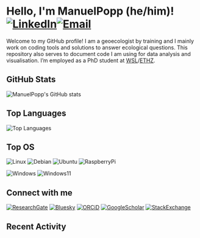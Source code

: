 # Hello, I'm ManuelPopp (he/him)! [![LinkedIn](https://img.shields.io/badge/LinkedIn-Blue?logo=linkedin&logoColor=white)](https://www.linkedin.com/in/manuel-richard-popp/)[![Email](https://img.shields.io/badge/Email-D14836?logo=gmail&logoColor=white)](mailto:mapopp@ethz.ch)

Welcome to my GitHub profile! I am a geoecologist by training and I mainly work on coding tools and solutions to answer ecological questions. This repository also serves to document code I am using for data analysis and visualisation. I’m employed as a PhD student at [WSL](https://www.wsl.ch/en/staff/poppman/)/[ETHZ](https://usys.ethz.ch/en/).

## GitHub Stats

![ManuelPopp's GitHub stats](https://github-readme-stats.vercel.app/api?username=ManuelPopp&show_icons=true&theme=radical)

## Top Languages

![Top Languages](https://github-readme-stats.vercel.app/api/top-langs/?username=ManuelPopp&layout=compact&theme=radical)

## Top OS

![Linux](https://img.shields.io/badge/Linux-FCC624?style=for-the-badge&logo=linux&logoColor=black)
![Debian](https://img.shields.io/badge/Debian-A81D33?style=for-the-badge&logo=debian&logoColor=white)
![Ubuntu](https://img.shields.io/badge/Ubuntu-E95420?style=for-the-badge&logo=ubuntu&logoColor=white)
![RaspberryPi](https://img.shields.io/badge/Raspberry%20Pi-A22846?style=for-the-badge&logo=Raspberry%20Pi&logoColor=white)

![Windows](https://img.shields.io/badge/Windows-0078D6?style=for-the-badge&logo=windows&logoColor=white)
![Windows11](https://img.shields.io/badge/Windows_11-0078d4?style=for-the-badge&logo=windows-11&logoColor=white)

## Connect with me

[![ResearchGate](https://img.shields.io/badge/Research_Gate-00CCBB.svg?&style=for-the-badge&logo=ResearchGate&logoColor=white)](https://www.researchgate.net/profile/Manuel-Popp-2)
[![Bluesky](https://img.shields.io/badge/Bluesky-0285FF?logo=bluesky&logoColor=fff&style=for-the-badge)](https://bsky.app/profile/manupopp.bsky.social)
[![ORCiD](https://img.shields.io/badge/orcid-A6CE39?style=for-the-badge&logo=orcid&logoColor=white)](https://orcid.org/0000-0003-0747-5415)
[![GoogleScholar](https://img.shields.io/badge/Google_Scholar-4285F4?style=for-the-badge&logo=google-scholar&logoColor=white)](https://scholar.google.com/citations?user=u1jR8AMAAAAJ&hl=en)
[![StackExchange](https://img.shields.io/badge/StackExchange-1E5397?&style=for-the-badge&logo=StackExchange&logoColor=white)](https://stackexchange.com/users/15968727/manuel-popp?tab=accounts)


## Recent Activity

<!--START_SECTION:activity-->
<!--END_SECTION:activity-->
